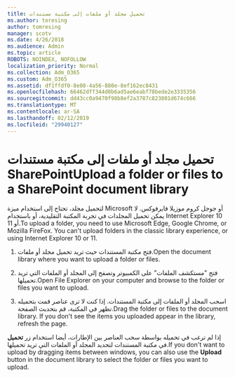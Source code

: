 ```yaml
---
title: تحميل مجلد أو ملفات إلى مكتبة مستندات
ms.author: toresing
author: tomresing
manager: scotv
ms.date: 4/26/2018
ms.audience: Admin
ms.topic: article
ROBOTS: NOINDEX, NOFOLLOW
localization_priority: Normal
ms.collection: Adm_O365
ms.custom: Adm_O365
ms.assetid: df1ffdf0-8e08-4a56-880e-8ef162ec8431
ms.openlocfilehash: 66462dff344d0b6ad5ae6eabf78bede2e3335356
ms.sourcegitcommit: dd43cc0a9470f98b8ef2a3787c823801d674c666
ms.translationtype: MT
ms.contentlocale: ar-SA
ms.lasthandoff: 02/12/2019
ms.locfileid: "29940127"
---
```

# <a name="upload-a-folder-or-files-to-a-sharepoint-document-library"></a><span data-ttu-id="f2211-102">تحميل مجلد أو ملفات إلى مكتبة مستندات SharePoint</span><span class="sxs-lookup"><span data-stu-id="f2211-102">Upload a folder or files to a SharePoint document library</span></span>

<span data-ttu-id="f2211-p101">لتحميل مجلد، تحتاج إلى استخدام ميزة Microsoft أو جوجل كروم موزيلا فايرفوكس. لا يمكن تحميل المجلدات في تجربة المكتبة التقليدية، أو باستخدام Internet Explorer 10 أو 11.</span><span class="sxs-lookup"><span data-stu-id="f2211-p101">To upload a folder, you need to use Microsoft Edge, Google Chrome, or Mozilla FireFox. You can't upload folders in the classic library experience, or using Internet Explorer 10 or 11.</span></span>
  
1. <span data-ttu-id="f2211-105">فتح مكتبة المستندات حيث تريد تحميل مجلد أو ملفات.</span><span class="sxs-lookup"><span data-stu-id="f2211-105">Open the document library where you want to upload a folder or files.</span></span>
    
2. <span data-ttu-id="f2211-106">فتح "مستكشف الملفات" على الكمبيوتر وتصفح إلى المجلد أو الملفات التي تريد تحميلها.</span><span class="sxs-lookup"><span data-stu-id="f2211-106">Open File Explorer on your computer and browse to the folder or files you want to upload.</span></span>
    
3. <span data-ttu-id="f2211-p102">اسحب المجلد أو الملفات إلى مكتبة المستندات. إذا كنت لا ترى عناصر قمت بتحميله تظهر في المكتبة، قم بتحديث الصفحة.</span><span class="sxs-lookup"><span data-stu-id="f2211-p102">Drag the folder or files to the document library. If you don't see the items you uploaded appear in the library, refresh the page.</span></span> 
    
<span data-ttu-id="f2211-109">إذا لم ترغب في تحميله بواسطة سحب العناصر بين الإطارات، أيضا استخدام زر **تحميل** في مكتبة المستندات لتحديد المجلد أو الملفات التي تريد تحميلها.</span><span class="sxs-lookup"><span data-stu-id="f2211-109">If you don't want to upload by dragging items between windows, you can also use the **Upload** button in the document library to select the folder or files you want to upload.</span></span> 
  

